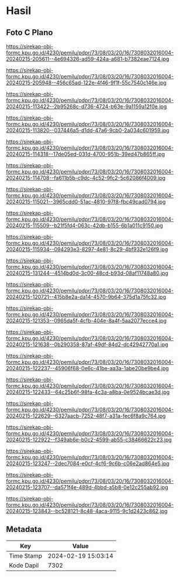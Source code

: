 # Hasil

## Foto C Plano

https://sirekap-obj-formc.kpu.go.id/4230/pemilu/pdpr/73/08/03/20/16/7308032016004-20240215-205611--4e694326-ad59-424a-a681-b7382eae7124.jpg

https://sirekap-obj-formc.kpu.go.id/4230/pemilu/pdpr/73/08/03/20/16/7308032016004-20240215-205948--456c65ad-122e-4f46-9f1f-55c7540c146e.jpg

https://sirekap-obj-formc.kpu.go.id/4230/pemilu/pdpr/73/08/03/20/16/7308032016004-20240215-113422--2b95268c-d736-4724-b63e-9a1159a12f0e.jpg

https://sirekap-obj-formc.kpu.go.id/4230/pemilu/pdpr/73/08/03/20/16/7308032016004-20240215-113820--037446a5-d1dd-47a6-9cb0-2a034c601959.jpg

https://sirekap-obj-formc.kpu.go.id/4230/pemilu/pdpr/73/08/03/20/16/7308032016004-20240215-114318--17de05ed-031d-4700-951b-39ed47b865ff.jpg

https://sirekap-obj-formc.kpu.go.id/4230/pemilu/pdpr/73/08/03/20/16/7308032016004-20240215-114708--fa611b5b-c9dc-4c52-9fc2-5c62086f4009.jpg

https://sirekap-obj-formc.kpu.go.id/4230/pemilu/pdpr/73/08/03/20/16/7308032016004-20240215-115021--3965cdd0-51ac-4810-97f8-fbc49cad0794.jpg

https://sirekap-obj-formc.kpu.go.id/4230/pemilu/pdpr/73/08/03/20/16/7308032016004-20240215-115509--b21f5fd4-063c-42db-b155-6b1a011c9150.jpg

https://sirekap-obj-formc.kpu.go.id/4230/pemilu/pdpr/73/08/03/20/16/7308032016004-20240215-115934--094293e3-8297-4e81-8c29-4bf932e126f9.jpg

https://sirekap-obj-formc.kpu.go.id/4230/pemilu/pdpr/73/08/03/20/16/7308032016004-20240215-131244--4514bd0d-3c00-48cd-b93d-08af11748a80.jpg

https://sirekap-obj-formc.kpu.go.id/4230/pemilu/pdpr/73/08/03/20/16/7308032016004-20240215-120721--415b8e2a-da14-4570-9b64-375d1a75fc32.jpg

https://sirekap-obj-formc.kpu.go.id/4230/pemilu/pdpr/73/08/03/20/16/7308032016004-20240215-121353--0965da5f-4cfb-404e-8a4f-5aa2077ecce4.jpg

https://sirekap-obj-formc.kpu.go.id/4230/pemilu/pdpr/73/08/03/20/16/7308032016004-20240215-121638--0b290358-87af-49df-84d2-dc42942770a1.jpg

https://sirekap-obj-formc.kpu.go.id/4230/pemilu/pdpr/73/08/03/20/16/7308032016004-20240215-122237--45906f68-0e6c-41be-aa3a-1abe20be9be4.jpg

https://sirekap-obj-formc.kpu.go.id/4230/pemilu/pdpr/73/08/03/20/16/7308032016004-20240215-122433--64c25b6f-98fa-4c3a-a8ba-0e9524bcae3d.jpg

https://sirekap-obj-formc.kpu.go.id/4230/pemilu/pdpr/73/08/03/20/16/7308032016004-20240215-122629--6327aacb-7252-48f7-a31a-fec6f8a9c764.jpg

https://sirekap-obj-formc.kpu.go.id/4230/pemilu/pdpr/73/08/03/20/16/7308032016004-20240215-122922--f349ab6e-b0c2-4599-ab55-c38466622c23.jpg

https://sirekap-obj-formc.kpu.go.id/4230/pemilu/pdpr/73/08/03/20/16/7308032016004-20240215-123247--2dec7084-e0cf-4cf6-9c6b-c06e2ad864e5.jpg

https://sirekap-obj-formc.kpu.go.id/4230/pemilu/pdpr/73/08/03/20/16/7308032016004-20240215-123707--da571f4e-489d-4bbd-a5b8-0e12c255ab92.jpg

https://sirekap-obj-formc.kpu.go.id/4230/pemilu/pdpr/73/08/03/20/16/7308032016004-20240215-123843--bc528121-8c48-4aca-9115-9c1d2423c862.jpg


## Metadata

| Key        | Value               |
| ---------- | ------------------- |
| Time Stamp | 2024-02-19 15:03:14 |
| Kode Dapil | 7302                |



